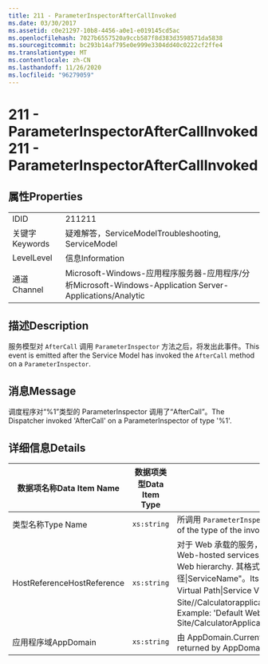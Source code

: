 ```yaml
---
title: 211 - ParameterInspectorAfterCallInvoked
ms.date: 03/30/2017
ms.assetid: c0e21297-10b8-4456-a0e1-e019145cd5ac
ms.openlocfilehash: 7027b6557520a9ccb587f8d383d3598571da5838
ms.sourcegitcommit: bc293b14af795e0e999e3304dd40c0222cf2ffe4
ms.translationtype: MT
ms.contentlocale: zh-CN
ms.lasthandoff: 11/26/2020
ms.locfileid: "96279059"
---
```

# <a name="211---parameterinspectoraftercallinvoked"></a><span data-ttu-id="215d1-102">211 - ParameterInspectorAfterCallInvoked</span><span class="sxs-lookup"><span data-stu-id="215d1-102">211 - ParameterInspectorAfterCallInvoked</span></span>

## <a name="properties"></a><span data-ttu-id="215d1-103">属性</span><span class="sxs-lookup"><span data-stu-id="215d1-103">Properties</span></span>  
  
|||  
|-|-|  
|<span data-ttu-id="215d1-104">ID</span><span class="sxs-lookup"><span data-stu-id="215d1-104">ID</span></span>|<span data-ttu-id="215d1-105">211</span><span class="sxs-lookup"><span data-stu-id="215d1-105">211</span></span>|  
|<span data-ttu-id="215d1-106">关键字</span><span class="sxs-lookup"><span data-stu-id="215d1-106">Keywords</span></span>|<span data-ttu-id="215d1-107">疑难解答，ServiceModel</span><span class="sxs-lookup"><span data-stu-id="215d1-107">Troubleshooting, ServiceModel</span></span>|  
|<span data-ttu-id="215d1-108">Level</span><span class="sxs-lookup"><span data-stu-id="215d1-108">Level</span></span>|<span data-ttu-id="215d1-109">信息</span><span class="sxs-lookup"><span data-stu-id="215d1-109">Information</span></span>|  
|<span data-ttu-id="215d1-110">通道</span><span class="sxs-lookup"><span data-stu-id="215d1-110">Channel</span></span>|<span data-ttu-id="215d1-111">Microsoft-Windows-应用程序服务器-应用程序/分析</span><span class="sxs-lookup"><span data-stu-id="215d1-111">Microsoft-Windows-Application Server-Applications/Analytic</span></span>|  
  
## <a name="description"></a><span data-ttu-id="215d1-112">描述</span><span class="sxs-lookup"><span data-stu-id="215d1-112">Description</span></span>  

 <span data-ttu-id="215d1-113">服务模型对 `AfterCall` 调用 `ParameterInspector` 方法之后，将发出此事件。</span><span class="sxs-lookup"><span data-stu-id="215d1-113">This event is emitted after the Service Model has invoked the `AfterCall` method on a `ParameterInspector`.</span></span>  
  
## <a name="message"></a><span data-ttu-id="215d1-114">消息</span><span class="sxs-lookup"><span data-stu-id="215d1-114">Message</span></span>  

 <span data-ttu-id="215d1-115">调度程序对“%1”类型的 ParameterInspector 调用了“AfterCall”。</span><span class="sxs-lookup"><span data-stu-id="215d1-115">The Dispatcher invoked 'AfterCall' on a ParameterInspector of type '%1'.</span></span>  
  
## <a name="details"></a><span data-ttu-id="215d1-116">详细信息</span><span class="sxs-lookup"><span data-stu-id="215d1-116">Details</span></span>  
  
|<span data-ttu-id="215d1-117">数据项名称</span><span class="sxs-lookup"><span data-stu-id="215d1-117">Data Item Name</span></span>|<span data-ttu-id="215d1-118">数据项类型</span><span class="sxs-lookup"><span data-stu-id="215d1-118">Data Item Type</span></span>|<span data-ttu-id="215d1-119">描述</span><span class="sxs-lookup"><span data-stu-id="215d1-119">Description</span></span>|  
|--------------------|--------------------|-----------------|  
|<span data-ttu-id="215d1-120">类型名称</span><span class="sxs-lookup"><span data-stu-id="215d1-120">Type Name</span></span>|`xs:string`|<span data-ttu-id="215d1-121">所调用 `ParameterInspector` 的类型的 CLR FullName。</span><span class="sxs-lookup"><span data-stu-id="215d1-121">The CLR FullName of the type of the invoked `ParameterInspector`.</span></span>|  
|<span data-ttu-id="215d1-122">HostReference</span><span class="sxs-lookup"><span data-stu-id="215d1-122">HostReference</span></span>|`xs:string`|<span data-ttu-id="215d1-123">对于 Web 承载的服务，此字段唯一标识 Web 层次结构中的服务。</span><span class="sxs-lookup"><span data-stu-id="215d1-123">For Web-hosted services, this field uniquely identifies the service in the Web hierarchy.</span></span> <span data-ttu-id="215d1-124">其格式定义为 "网站名称应用程序虚拟路径&#124;服务虚拟路径&#124;ServiceName"。</span><span class="sxs-lookup"><span data-stu-id="215d1-124">Its format is defined as 'Web Site Name Application Virtual Path&#124;Service Virtual Path&#124;ServiceName'.</span></span> <span data-ttu-id="215d1-125">示例： "Default Web Site//Calculatorapplication&#124;/CalculatorService.svc&#124;CalculatorService"。</span><span class="sxs-lookup"><span data-stu-id="215d1-125">Example: 'Default Web Site/CalculatorApplication&#124;/CalculatorService.svc&#124;CalculatorService'.</span></span>|  
|<span data-ttu-id="215d1-126">应用程序域</span><span class="sxs-lookup"><span data-stu-id="215d1-126">AppDomain</span></span>|`xs:string`|<span data-ttu-id="215d1-127">由 AppDomain.CurrentDomain.FriendlyName 返回的字符串。</span><span class="sxs-lookup"><span data-stu-id="215d1-127">The string returned by AppDomain.CurrentDomain.FriendlyName.</span></span>|
